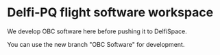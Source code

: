 # Delfi-PQ flight software workspace

We develop OBC software here before pushing it to DelfiSpace.

You can use the new branch "OBC Software" for development.
